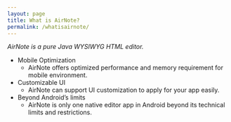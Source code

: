```yaml
---
layout: page
title: What is AirNote?
permalink: /whatisairnote/
---
```


*AirNote is a pure Java WYSIWYG HTML editor.*

- Mobile Optimization
  - AirNote offers optimized performance and memory requirement for mobile environment.
- Customizable UI
  - AirNote can support UI customization to apply for your app easily.
- Beyond Android’s limits
  - AirNote is only one native editor app in Android beyond its technical limits and restrictions.
